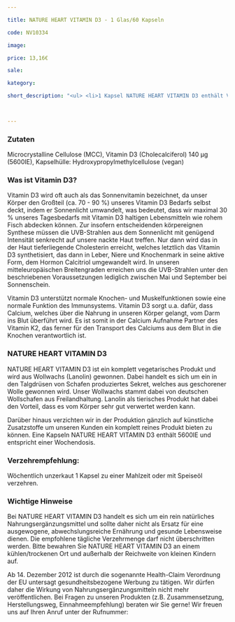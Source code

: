 ```yaml
---

title: NATURE HEART VITAMIN D3 - 1 Glas/60 Kapseln

code: NV10334

image:

price: 13,16€

sale:

kategory:

short_description: "<ul> <li>1 Kapsel NATURE HEART VITAMIN D3 enthält Vitamin D3 (Cholecalciferol) 140 μg (5600IE) </li> <li>Herstellungsort Deutschland. Premiumqualität! </li> <li>Wir garantieren, dass in NATURE HEART Produkten Reinsubstanzen enthalten sind ohne künstliche Zusatzstoffe. </li> <li>NATURE HEART Produkte sind frei von Magnesiumstearat und rückstandskontrolliert. </li> <li>Die jeweilige aktuelle Chargennummer sowie das Haltbarkeitsdatum finden Sie auf dem NATURE HEART Produktetikett. </li> </ul>"

 

---
```


 

<h3>Zutaten</h3>

<p>

Microcrystalline Cellulose (MCC), Vitamin D3 (Cholecalciferol) 140 μg (5600IE), Kapselhülle: Hydroxypropylmethylcellulose (vegan)

</p>

 

<h3>Was ist Vitamin D3?</h3>

<p>

Vitamin D3 wird oft auch als das Sonnenvitamin bezeichnet, da unser Körper den Großteil (ca. 70 - 90 %) unseres Vitamin D3 Bedarfs selbst deckt, indem er Sonnenlicht umwandelt, was bedeutet, dass wir maximal 30 % unseres Tagesbedarfs mit Vitamin D3 haltigen Lebensmitteln wie rohem Fisch abdecken können. Zur insofern entscheidenden körpereignen Synthese müssen die UVB-Strahlen aus dem Sonnenlicht mit genügend Intensität senkrecht auf unsere nackte Haut treffen. Nur dann wird das in der Haut tieferliegende Cholesterin erreicht, welches letztlich das Vitamin D3 synthetisiert, das dann in Leber, Niere und Knochenmark in seine aktive Form, dem Hormon Calcitriol umgewandelt wird. In unseren mitteleuropäischen Breitengraden erreichen uns die UVB-Strahlen unter den beschriebenen Voraussetzungen lediglich zwischen Mai und September bei Sonnenschein.

</p>

<p>

Vitamin D3 unterstützt normale Knochen- und Muskelfunktionen sowie eine normale Funktion des Immunsystems. Vitamin D3 sorgt u.a. dafür, dass Calcium, welches über die Nahrung in unseren Körper gelangt, vom Darm ins Blut überführt wird. Es ist somit in der Calcium Aufnahme Partner des Vitamin K2, das ferner für den Transport des Calciums aus dem Blut in die Knochen verantwortlich ist.

</p>

 

<h3>NATURE HEART VITAMIN D3</h3>

<p>

NATURE HEART VITAMIN D3 ist ein komplett vegetarisches Produkt und wird aus Wollwachs (Lanolin) gewonnen. Dabei handelt es sich um ein in den Talgdrüsen von Schafen produziertes Sekret, welches aus geschorener Wolle gewonnen wird. Unser Wollwachs stammt dabei von deutschen Wollschafen aus Freilandhaltung. Lanolin als tierisches Produkt hat dabei den Vorteil, dass es vom Körper sehr gut verwertet werden kann.

</p>

<p>

Darüber hinaus verzichten wir in der Produktion gänzlich auf künstliche Zusatzstoffe um unseren Kunden ein komplett reines Produkt bieten zu können. Eine Kapseln NATURE HEART VITAMIN D3 enthält 5600IE und entspricht einer Wochendosis.

</p>

 

<h3>Verzehrempfehlung:</h3>

<p>

Wöchentlich unzerkaut 1 Kapsel zu einer Mahlzeit oder mit Speiseöl verzehren.

</p>

 

<h3>Wichtige Hinweise</h3>

<p>

Bei NATURE HEART VITAMIN D3 handelt es sich um ein rein natürliches Nahrungsergänzungsmittel und sollte daher nicht als Ersatz für eine ausgewogene, abwechslungsreiche Ernährung und gesunde Lebensweise dienen. Die empfohlene tägliche Verzehrmenge darf nicht überschritten werden. Bitte bewahren Sie NATURE HEART VITAMIN D3 an einem kühlen/trockenen Ort und außerhalb der Reichweite von kleinen Kindern auf.

<p>

Ab 14. Dezember 2012 ist durch die sogenannte Health-Claim Verordnung der EU untersagt gesundheitsbezogene Werbung zu tätigen. Wir dürfen daher die Wirkung von Nahrungsergänzungsmitteln nicht mehr veröffentlichen. Bei Fragen zu unseren Produkten (z.B. Zusammensetzung, Herstellungsweg, Einnahmeempfehlung) beraten wir Sie gerne! Wir freuen uns auf Ihren Anruf unter der Rufnummer:

</p>
